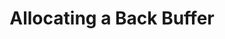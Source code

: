 ---
title: "Allocating a Back Buffer"
videoId: "GAi_nTx1zG8"
markers:
    "0:50": "Short overview about a backbuffer"
    "2:56": "Windows message callback"
    "4:43": "Closing the window (PostQuitMessage function)"
    "9:10": "about resource handling"
    "12:46": "Back to closing the window"
    "15:56": "about global variables"
    "17:00": "Different meanings of static: internal, global_variable, local_persist"
    "22:47": "Backbuffer, windows, GDI and us."
    "23:29": "resizeDIBSection() created"
    "26:06": "GetClientRect()"
    "30:49": "CreateDIBSection() created"
    "31:39": "StretchDIBits()"
    "38:31": "CreateDIBSection() usage and explanation"
    "48:19": "About freeing and creating a new DIBSection"
    "53:42": "Device context and Win32ResizeDIBSection()"
    "1:03:23": "Start of Q&A"
    "1:03:37": "ssylvan: Remark on not needing to use CreateDIBSection/CreateCompatibleDC and just allocating the array ourselves"
    "1:06:47": "Remark on the change to the archiving of Q&A sessions (they are now combined with the main day video)"
    "1:08:37": "Will you be using sleep()?"
    "1:08:59": "Could you go back through how you got Visual Studio to cooperate?"
    "1:09:52": "Are other windowing systems less crazy to work with?"
    "1:12:20": "Are you going to do a more detailed Intro To C series alongside this one?"
    "1:13:40": "Can you explain what exactly a void* is? A pointer to nothing?"
    "1:20:03": "Any new thoughts on IMGUI since you made that video a few years ago?"
    "1:21:15": "ssylvan: Follow up on the previous remark about StretchDIBits, it can take a custom array as long as it is DWORD aligned"
    "1:23:13": "When will the source be available?"
    "1:23:30": "When using emacs, I find it hard to use meta key with F and B to skip words, how do you do it so fast?"
    "1:23:48": "How come !=0 is true in C, and return values of main and functions is 0 if everything is okay?"
    "1:26:18": "Sean Barrett: Remark on functions with multiple return values \"Pre ANSI C didn't allow return structs\""
    "1:28:24": "Any reason you put the type in a line above the function name?"
---